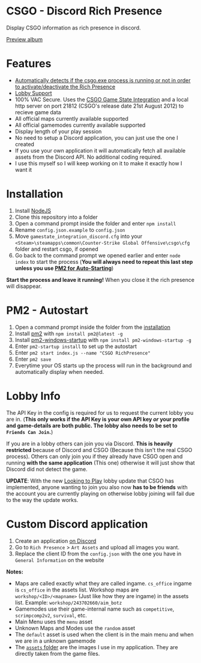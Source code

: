 # CSGO - Discord Rich Presence

Display CSGO information as rich presence in discord.

[Preview album](https://imgur.com/a/BeyLwNC)

# Features
- [Automatically detects if the csgo.exe process is running or not in order to activate/deactivate the Rich Presence](#pm2---autostart)
- [Lobby Support](#lobby-info)
- 100% VAC Secure. Uses the [CSGO Game State Integration](https://developer.valvesoftware.com/wiki/Counter-Strike:_Global_Offensive_Game_State_Integration) and a local http server on port 21812 (CSGO's release date 21st August 2012) to recieve game data
- All official maps currently available supported
- All official gamemodes currently available supported
- Display length of your play session
- No need to setup a Discord application, you can just use the one I created
- If you use your own application it will automatically fetch all available assets from the Discord API. No additional coding required.
- I use this myself so I will keep working on it to make it exactly how I want it

# Installation

1. Install [NodeJS](https://nodejs.org/)
2. Clone this repository into a folder
3. Open a command prompt inside the folder and enter `npm install`
4. Rename `config.json.example` to `config.json`
5. Move `gamestate_integration_discord.cfg` into your `<Steam>\steamapps\common\Counter-Strike Global Offensive\csgo\cfg` folder and restart csgo, if opened
6. Go back to the command prompt we opened earlier and enter `node index` to start the process (**You will always need to repeat this last step unless you use [PM2 for Auto-Starting](#pm2---autostart)**)

**Start the process and leave it running!** When you close it the rich presence will disappear.

# PM2 - Autostart

1. Open a command prompt inside the folder from the [installation](#installation)
2. Install [pm2](https://pm2.io/) with `npm install pm2@latest -g`
3. Install [pm2-windows-startup](https://github.com/marklagendijk/node-pm2-windows-startup) with `npm install pm2-windows-startup -g`
4. Enter `pm2-startup install` to set up the autostart
5. Enter `pm2 start index.js --name "CSGO RichPresence"`
6. Enter `pm2 save`
7. Everytime your OS starts up the process will run in the background and automatically display when needed.

# Lobby Info

The API Key in the config is required for us to request the current lobby you are in. (**This only works if the API Key is your own API key *or* your profile and game-details are both public. The lobby also needs to be set to `Friends Can Join`.**)

If you are in a lobby others can join you via Discord. **This is heavily restricted** because of Discord and CSGO (Because this isn't the real CSGO process). Others can only join you if they already have CSGO open and running **with the same application** (This one) otherwise it will just show that Discord did not detect the game. 

**UPDATE**: With the new [Looking to Play](https://blog.counter-strike.net/index.php/2019/05/24154/) lobby update that CSGO has implemented, anyone wanting to join you also now **has to be friends** with the account you are currently playing on otherwise lobby joining will fail due to the way the update works.

# Custom Discord application

1. Create an application [on Discord](https://discordapp.com/developers/applications/me)
2. Go to `Rich Presence` > `Art Assets` and upload all images you want.
3. Replace the client ID from the `config.json` with the one you have in `General Information` on the website

**Notes:**
- Maps are called exactly what they are called ingame. `cs_office` ingame is `cs_office` in the assets list. Workshop maps are `workshop/<ID>/<mapname>` (Just like how they are ingame) in the assets list. Example: `workshop/243702660/aim_botz`
- Gamemodes use their game-internal name such as `competitive`, `scrimpcomp2v2`, `survival`, etc.
- Main Menu uses the `menu` asset
- Unknown Maps and Modes use the `random` asset
- The `default` asset is used when the client is in the main menu and when we are in a unknown gamemode
- The [`assets` folder](/assets) are the images I use in my application. They are directly taken from the game files.
